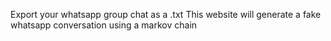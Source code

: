 Export your whatsapp group chat as a .txt
This website will generate a fake whatsapp conversation using a markov chain
